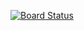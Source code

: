 [![Board Status](https://dev.azure.com/test20181017/c5b1d895-21d6-40d5-8858-c662d71ae1aa/f2a370eb-844d-4a7e-9a87-1b882af7d428/_apis/work/boardbadge/9f0b4789-3167-4d92-81b7-53c2f1c8fee6)](https://dev.azure.com/test20181017/c5b1d895-21d6-40d5-8858-c662d71ae1aa/_boards/board/t/f2a370eb-844d-4a7e-9a87-1b882af7d428/Microsoft.RequirementCategory)